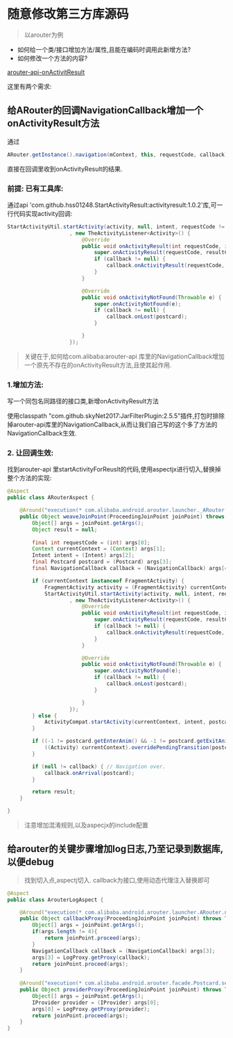# 随意修改第三方库源码

> 以arouter为例

* 如何给一个类/接口增加方法/属性,且能在编码时调用此新增方法?
* 如何修改一个方法的内容?



[arouter-api-onActivitResult](https://github.com/hss01248/arouter-api-onActivitResult)



这里有两个需求:

##  给ARouter的回调NavigationCallback增加一个onActivityResult方法

通过

```java
ARouter.getInstance().navigation(mContext, this, requestCode, callback)
```

直接在回调里收到onActivityResult的结果.

### 前提: 已有工具库:

通过api 'com.github.hss01248.StartActivityResult:activityresult:1.0.2'库,可一行代码实现activity回调:

```java
StartActivityUtil.startActivity(activity, null, intent, requestCode != 0
                    , new TheActivityListener<Activity>() {
                        @Override
                        public void onActivityResult(int requestCode, int resultCode, @Nullable Intent data) {
                            super.onActivityResult(requestCode, resultCode, data);
                            if (callback != null) {
                                callback.onActivityResult(requestCode, resultCode, data);
                            }
                        }

                        @Override
                        public void onActivityNotFound(Throwable e) {
                            super.onActivityNotFound(e);
                            if (callback != null) {
                                callback.onLost(postcard);
                            }

                        }
                    });
```



> 关键在于,如何给com.alibaba:arouter-api 库里的NavigationCallback增加一个原先不存在的onActivityResult方法,且使其起作用.

 ### 1.增加方法:

写一个同包名同路径的接口类,新增onActivityResult方法

使用classpath "com.github.skyNet2017:JarFilterPlugin:2.5.5"插件,打包时排除掉arouter-api库里的NavigationCallback,从而让我们自己写的这个多了方法的NavigationCallback生效.

### 2. 让回调生效:

找到arouter-api 里startActivityForReuslt的代码,使用aspectjx进行切入,替换掉整个方法的实现:

```java
@Aspect
public class ARouterAspect {

    @Around("execution(* com.alibaba.android.arouter.launcher._ARouter.startActivity(..))")
    public Object weaveJoinPoint(ProceedingJoinPoint joinPoint) throws Throwable {
        Object[] args = joinPoint.getArgs();
        Object result = null;
        
        final int requestCode = (int) args[0];
        Context currentContext = (Context) args[1];
        Intent intent = (Intent) args[2];
        final Postcard postcard = (Postcard) args[3];
        final NavigationCallback callback = (NavigationCallback) args[4];

        if (currentContext instanceof FragmentActivity) {
            FragmentActivity activity = (FragmentActivity) currentContext;
            StartActivityUtil.startActivity(activity, null, intent, requestCode != 0
                    , new TheActivityListener<Activity>() {
                        @Override
                        public void onActivityResult(int requestCode, int resultCode, @Nullable Intent data) {
                            super.onActivityResult(requestCode, resultCode, data);
                            if (callback != null) {
                                callback.onActivityResult(requestCode, resultCode, data);
                            }
                        }

                        @Override
                        public void onActivityNotFound(Throwable e) {
                            super.onActivityNotFound(e);
                            if (callback != null) {
                                callback.onLost(postcard);
                            }

                        }
                    });
        } else {
            ActivityCompat.startActivity(currentContext, intent, postcard.getOptionsBundle());
        }

        if ((-1 != postcard.getEnterAnim() && -1 != postcard.getExitAnim()) && currentContext instanceof Activity) {    // Old version.
            ((Activity) currentContext).overridePendingTransition(postcard.getEnterAnim(), postcard.getExitAnim());
        }

        if (null != callback) { // Navigation over.
            callback.onArrival(postcard);
        }

        return result;
    }

}
```



> 注意增加混淆规则,以及aspecjx的include配置





##  给arouter的关键步骤增加log日志,乃至记录到数据库,以便debug



> 找到切入点,aspectj切入. callback为接口,使用动态代理注入替换即可



```java
@Aspect
public class ArouterLogAspect {

    @Around("execution(* com.alibaba.android.arouter.launcher.ARouter.navigation(..))")
    public Object callbackProxy(ProceedingJoinPoint joinPoint) throws Throwable {
        Object[] args = joinPoint.getArgs();
        if(args.length != 4){
            return joinPoint.proceed(args);
        }
        NavigationCallback callback = (NavigationCallback) args[3];
        args[3] = LogProxy.getProxy(callback);
        return joinPoint.proceed(args);
    }
    
    @Around("execution(* com.alibaba.android.arouter.facade.Postcard.setProvider(..))")
    public Object providerProxy(ProceedingJoinPoint joinPoint) throws Throwable {
        Object[] args = joinPoint.getArgs();
        IProvider provider = (IProvider) args[0];
        args[0] = LogProxy.getProxy(provider);
        return joinPoint.proceed(args);
    }
}
```



